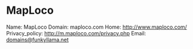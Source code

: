 
# MapLoco

Name: MapLoco
Domain: maploco.com
Home: http://www.maploco.com/
Privacy_policy: http://m.maploco.com/privacy.php
Email: domains@funkyllama.net
